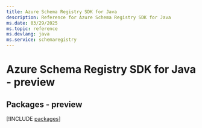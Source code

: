 ```yaml
---
title: Azure Schema Registry SDK for Java
description: Reference for Azure Schema Registry SDK for Java
ms.date: 03/29/2025
ms.topic: reference
ms.devlang: java
ms.service: schemaregistry
---
```

# Azure Schema Registry SDK for Java - preview
## Packages - preview
[!INCLUDE [packages](schema-registry-index.md)]